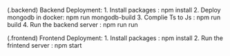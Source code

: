 (.backend)
Backend Deployment:
    1. Install packages : npm install 
    2. Deploy mongodb in docker: npm run mongodb-build
    3. Complie Ts to Js : npm run build
    4. Run the backend server : npm run run 

(.frontend)
Frontend Deployment:
    1. Install packages : npm install
    2. Run the frintend server  : npm start